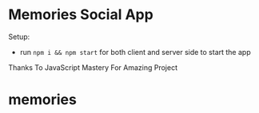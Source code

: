 # Memories Social App

Setup:
- run ```npm i && npm start``` for both client and server side to start the app

Thanks To JavaScript Mastery For Amazing Project

# memories
